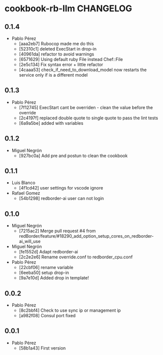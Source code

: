 cookbook-rb-llm CHANGELOG
===============

## 0.1.4
  - Pablo Pérez
    - [aaa2eb7] Rubocop made me do this
    - [52310c1] deleted ExecStart in drop-in
    - [40961da] refactor to avoid warnings
    - [6571629] Using default ruby File instead Chef::File
    - [2e5c134] Fix syntax error + little refactor
    - [4caaa53] check_if_need_to_download_model now restarts the service only if is a different model

## 0.1.3

  - Pablo Pérez
    - [7f12745] ExecStart cant be overriden - clean the value before the override
    - [2c4197f] replaced double quote to single quote to pass the lint tests
    - [6a9a5be] added with variables

## 0.1.2

  - Miguel Negrón
    - [927bc0a] Add pre and postun to clean the cookbook

## 0.1.1

  - Luis Blanco
    - [4f1cd42] user settings for vscode ignore
  - Rafael Gomez
    - [54b1298] redborder-ai user can not login

## 0.1.0

  - Miguel Negrón
    - [7215ac2] Merge pull request #4 from redBorder/feature/#18290_add_option_setup_cores_on_redborder-ai_will_use
  - Miguel Negrón
    - [fe1552d] Adapt redborder-ai
    - [2c2e2e6] Rename override.conf to redborder_cpu.conf
  - Pablo Pérez
    - [22cbf06] rename variable
    - [6eeba50] setup drop-in
    - [9a7e10d] Added drop in template!

## 0.0.2

  - Pablo Pérez
    - [8c2bbf4] Check to use sync ip or management ip
    - [a982f08] Consul port fixed

## 0.0.1

  - Pablo Pérez
    - [58b1a43] First version
